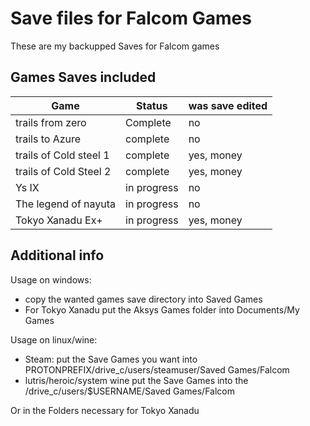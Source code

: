 # Save files for Falcom Games

These are my backupped Saves for Falcom games 

## Games Saves included

|Game|Status| was save edited|
|----|------|----------------|
|trails from zero| Complete | no |
|trails to Azure | complete | no |
|trails of Cold steel 1| complete | yes, money |
|trails of Cold Steel 2| complete | yes, money |
|Ys IX | in progress | no |
|The legend of nayuta | in progress | no |
|Tokyo Xanadu Ex+ | in progress | yes, money |

## Additional info

Usage on windows: 
 - copy the wanted games save directory into Saved Games
 - For Tokyo Xanadu put the Aksys Games folder into Documents/My Games

Usage on linux/wine:
  - Steam: put the Save Games you want into PROTONPREFIX/drive_c/users/steamuser/Saved Games/Falcom
  - lutris/heroic/system wine put the Save Games into the <WINEPREFIX>/drive_c/users/$USERNAME/Saved Games/Falcom

Or in the Folders necessary for Tokyo Xanadu
